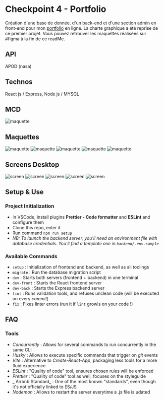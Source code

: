 
# Checkpoint 4 - Portfolio

Création d'une base de donnée, d'un back-end  et d'une section admin en front-end pour mon  [portfolio](https://lana-duval.netlify.app/) en ligne.
La charte graphique  a été reprise de ce premier projet.
Vous pouvez retrouver les maquettes réalisées sur #figma à la fin de ce readMe.


## API 
APOD (nasa)

## Technos
React js /
Express, Node js / MYSQL 

## MCD 
 ![maquette](./mcd_portfolio.png) 


## Maquettes
 ![maquette](./book1.png) 
 ![maquette](./book2.png) 
![maquette](./book3.png) 
![maquette](./book4.png) 
![maquette](./book5.png) 

## Screens Desktop
![screen](./screen_portfolio.png) 
![screen](./screen_portfolio2.png)
![screen](./screen_portfolio3.png)
![screen](./screen_portfolio4.png)
![screen](./screen_portfolio5.png)



## Setup & Use

### Project Initialization

- In VSCode, install plugins **Prettier - Code formatter** and **ESLint** and configure them
- Clone this repo, enter it
- Run command `npm run setup`
- _NB: To launch the backend server, you'll need an environment file with database credentials. You'll find a template one in `backend/.env.sample`_

### Available Commands

- `setup` : Initialization of frontend and backend, as well as all toolings
- `migrate` : Run the database migration script
- `dev` : Starts both servers (frontend + backend) in one terminal
- `dev-front` : Starts the React frontend server
- `dev-back` : Starts the Express backend server
- `lint` : Runs validation tools, and refuses unclean code (will be executed on every _commit_)
- `fix` : Fixes linter errors (run it if `lint` growls on your code !)

## FAQ

### Tools

- _Concurrently_ : Allows for several commands to run concurrently in the same CLI
- _Husky_ : Allows to execute specific commands that trigger on _git_ events
- _Vite_ : Alternative to _Create-React-App_, packaging less tools for a more fluid experience
- _ESLint_ : "Quality of code" tool, ensures chosen rules will be enforced
- _Prettier_ : "Quality of code" tool as well, focuses on the styleguide
- _ Airbnb Standard_ : One of the most known "standards", even though it's not officially linked to ES/JS
- _Nodemon_ : Allows to restart the server everytime a .js file is udated
